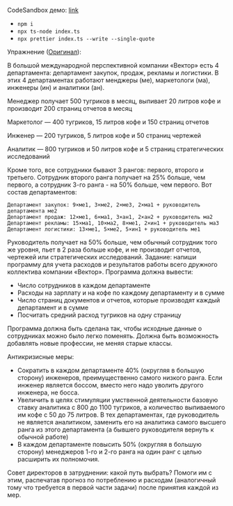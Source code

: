 CodeSandbox демо: [link](link)

- `npm i`
- `npx ts-node index.ts`
- `npx prettier index.ts --write --single-quote`

Упражнение ([Оригинал](https://phpbooktest2.ga/l1/pasta.html)):

В большой международной перспективной компании «Вектор» есть 4 департамента: департамент закупок, продаж, рекламы и логистики. В этих 4 департаментах работают менджеры (ме), маркетологи (ма), инженеры (ин) и аналитики (ан).

Менеджер получает 500 тугриков в месяц, выпивает 20 литров кофе и производит 200 страниц отчетов в месяц

Маркетолог — 400 тугриков, 15 литров кофе и 150 страниц отчетов

Инженер — 200 тугриков, 5 литров кофе и 50 страниц чертежей

Аналитик — 800 тугриков и 50 литров кофе и 5 страниц стратегических исследований

Кроме того, все сотрудники бывают 3 рангов: первого, второго и третьего. Сотрудник второго ранга получает на 25% больше, чем первого, а сотрудник 3-го ранга - на 50% больше, чем первого.
Вот состав департаментов:
```
Департамент закупок: 9×ме1, 3×ме2, 2×ме3, 2×ма1 + руководитель департамента ме2
Департамент продаж: 12×ме1, 6×ма1, 3×ан1, 2×ан2 + руководитель ма2
Департамент рекламы: 15×ма1, 10×ма2, 8×ме1, 2×ин1 + руководитель ма3
Департамент логистики: 13×ме1, 5×ме2, 5×ин1 + руководитель ме1
```
Руководитель получает на 50% больше, чем обычный сотрудник того же уровня, пьет в 2 раза больше кофе, и не производит отчетов, чертежей или стратегических исследований. Задание: напиши программу для учета расходов и результатов работы всего дружного коллектива компании «Вектор». Программа должна вывести:
- Число сотрудников в каждом департаменте
- Расходы на зарплату и на кофе по каждому департаменту и в сумме
- Число страниц документов и отчетов, которые производят каждый департамент и в сумме
- Посчитать средний расход тугриков на одну страницу

Программа должна быть сделана так, чтобы исходные данные о сотрудниках можно было легко поменять. Должна быть возможность добавлять новые профессии, не меняя старые классы.

Антикризисные меры:
- Сократить в каждом департаменте 40% (округляя в большую сторону) инженеров, преимущественно самого низкого ранга. Если инженер является боссом, вместо него надо уволить другого инженера, не босса.
- Увеличить в целях стимуляции умственной деятельности базовую ставку аналитика с 800 до 1100 тугриков, а количество выпиваемого им кофе с 50 до 75 литров. В тех департаментах, где руководитель не является аналитиком, заменить его на аналитика самого высшего ранга из этого департамента (а бывшего руководителя вернуть к обычной работе)
- В каждом департаменте повысить 50% (округляя в большую сторону) менеджеров 1-го и 2-го ранга на один ранг с целью расширить их полномочия.

Совет директоров в затруднении: какой путь выбрать? Помоги им с этим, распечатав прогноз по потреблению и расходам (аналогичный тому что требуется в первой части задачи) после принятия каждой из мер.
